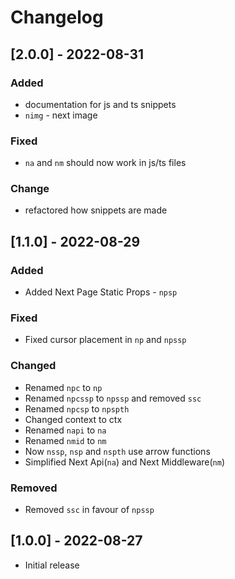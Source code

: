 # Changelog

## [2.0.0] - 2022-08-31

### Added

- documentation for js and ts snippets
- `nimg` - next image

### Fixed

- `na` and `nm` should now work in js/ts files

### Change

- refactored how snippets are made

## [1.1.0] - 2022-08-29

### Added

- Added Next Page Static Props - `npsp`

### Fixed

- Fixed cursor placement in `np` and `npssp`

### Changed

- Renamed `npc` to `np`
- Renamed `npcssp` to `npssp` and removed `ssc`
- Renamed `npcsp` to `npspth`
- Changed context to ctx
- Renamed `napi` to `na`
- Renamed `nmid` to `nm`
- Now `nssp`, `nsp` and `nspth` use arrow functions
- Simplified Next Api(`na`) and Next Middleware(`nm`)

### Removed

- Removed `ssc` in favour of `npssp`

## [1.0.0] - 2022-08-27

- Initial release
